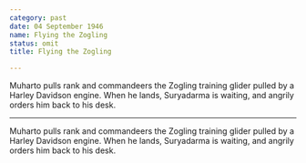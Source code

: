 ```yaml
---
category: past
date: 04 September 1946
name: Flying the Zogling
status: omit
title: Flying the Zogling

---
```

Muharto pulls rank and commandeers the Zogling training glider pulled by a Harley Davidson engine. When he lands, Suryadarma is waiting, and angrily orders him back to his desk.

------

Muharto pulls rank and commandeers the Zogling
training glider pulled by a Harley Davidson engine. When he lands,
Suryadarma is waiting, and angrily orders him back to his desk.
